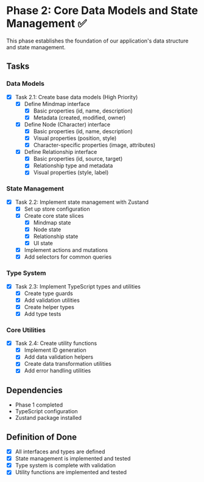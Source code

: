 # Phase 2: Core Data Models and State Management ✅

This phase establishes the foundation of our application's data structure and state management.

## Tasks

### Data Models
- [x] Task 2.1: Create base data models (High Priority)
  - [x] Define Mindmap interface
    - [x] Basic properties (id, name, description)
    - [x] Metadata (created, modified, owner)
  - [x] Define Node (Character) interface
    - [x] Basic properties (id, name, description)
    - [x] Visual properties (position, style)
    - [x] Character-specific properties (image, attributes)
  - [x] Define Relationship interface
    - [x] Basic properties (id, source, target)
    - [x] Relationship type and metadata
    - [x] Visual properties (style, label)

### State Management
- [x] Task 2.2: Implement state management with Zustand
  - [x] Set up store configuration
  - [x] Create core state slices
    - [x] Mindmap state
    - [x] Node state
    - [x] Relationship state
    - [x] UI state
  - [x] Implement actions and mutations
  - [x] Add selectors for common queries

### Type System
- [x] Task 2.3: Implement TypeScript types and utilities
  - [x] Create type guards
  - [x] Add validation utilities
  - [x] Create helper types
  - [x] Add type tests

### Core Utilities
- [x] Task 2.4: Create utility functions
  - [x] Implement ID generation
  - [x] Add data validation helpers
  - [x] Create data transformation utilities
  - [x] Add error handling utilities

## Dependencies
- Phase 1 completed
- TypeScript configuration
- Zustand package installed

## Definition of Done
- [x] All interfaces and types are defined
- [x] State management is implemented and tested
- [x] Type system is complete with validation
- [x] Utility functions are implemented and tested 